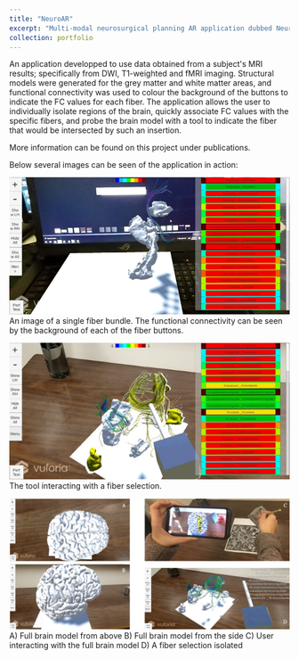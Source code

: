 ```yaml
---
title: "NeuroAR"
excerpt: "Multi-modal neurosurgical planning AR application dubbed NeuroAR<br/><img src='/images/NeuroAR1.jpg'>"
collection: portfolio
---
```


An application developped to use data obtained from a subject's MRI results; specifically from DWI, T1-weighted and fMRI imaging. Structural models were generated for the grey matter and white matter areas, and functional connectivity was used to colour the background of the buttons to indicate the FC values for each fiber. The application allows the user to individually isolate regions of the brain, quickly associate FC values with the specific fibers, and probe the brain model with a tool to indicate the fiber that would be intersected by such an insertion.

More information can be found on this project under publications.

Below several images can be seen of the application in action: 

![A single fiber being shown](/images/NeuroAR1.jpg)
An image of a single fiber bundle. The functional connectivity can be seen by the background of each of the fiber buttons.

![A selection being interacted with by the tool](/images/NeuroAR2.jpg)
The tool interacting with a fiber selection.

![Multiple images](/images/NeuroAR3.png)
A) Full brain model from above B) Full brain model from the side C) User interacting with the full brain model D) A fiber selection isolated
